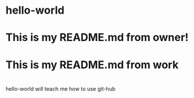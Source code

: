 # hello-world
#
# This is my README.md from owner!
# This is my README.md from work
#
#  
#
hello-world will teach me how to use git-hub
